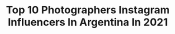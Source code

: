 ---
title: Top 10 Photographers Instagram Influencers In Argentina In 2021
description: >-
  Find top photographers Instagram influencers in Argentina in 2021. Most popular hashtags: #portrait #argentina #modelo.
platform: Instagram
hits: 162
text_top: Analyze the top-rated Instagram influencers on inBeat.
text_bottom: Our database has 162 Instagram influencers like this in Argentina for you to connect with.
profiles:
  - username: "pk.ph"
    fullname: >-
      Paula Kerbs Fotografía
    bio: >-
      Fashion & Lifestyle photographer + filmmaker Community Manager & Mkt Digital Contenido para marcas: @pk.brands Buenos Aires, Argentina @paulikerbs
    location: "Argentina"
    followers: 20342
    engagement: 579
    commentsToLikes: 0.890644
    id: ck0w1c2zxilkz0i194shen5g5
    verified: false
    hashtags: "#taylornation, #oneheartmagazine, #lwymmd, #somewheremagazine"
  - username: "antobonazzola"
    fullname: >-
      Ms. Antonela
    bio: >-
      Photographer & Content Creator «skincare & fashion» ★ info@antobonazzola.com.ar ● @chiliagency ● @abb_brand ● Co-Owner @champsmediaagency
    location: "Argentina"
    followers: 67947
    engagement: 293
    commentsToLikes: 0.136828
    id: ck0w60lmg6c7y0i19rz3w6fex
    verified: false
    hashtags: "#ootd, #goodmorning, #skincare, #beautytips"
  - username: "adelselphoto"
    fullname: >-
      Agustin del Sel
    bio: >-
      🌎 Buenos Aires - Argentina 📸 Portrait photographer 📥 Sesiones y eventos al MD   👤 Personal / B&W @agus.delsel 💼 Staff de @tpconcept   ⬇️ Portfolio ⬇️
    location: "Argentina"
    followers: 18902
    engagement: 1130
    commentsToLikes: 0.026193
    id: ck13brezzwt8e0i19e96zobx1
    verified: false
    hashtags: "#coscuarmy, #nvjshop, #ig, #hypebeast"
  - username: "martinorozco"
    fullname: >-
      Martín Orozco
    bio: >-
      Comercial Photographer. Currently taking time to complete a 365 day project for a fifth year. Based in Mendoza, Argentina. New project 👇
    location: "Argentina"
    followers: 34084
    engagement: 201
    commentsToLikes: 0.060057
    id: ck0vveqs8ot5k0i19jk9fxk05
    verified: false
    hashtags: "#gelphotogtaphy, #retratando, #famousbtsmagazine, #behindthescenes"
  - username: "joacoiribarne"
    fullname: >-
      Joaqui
    bio: >-
      Photographer & Creator @m.j.fotografia 🌸🌈 Estamos juntos en @influos 💛🎥🌱 Buenos Aires, Argentina
    location: "Argentina"
    followers: 14334
    engagement: 1210
    commentsToLikes: 0.013626
    id: ck6ua3vxk1bzo0j71olnisne9
    verified: false
    hashtags: "#estoesimpact, #tommyhilfiger, #thisisimpact"
  - username: "dudubarretov"
    fullname: >-
      Eduardo Barreto 🌾
    bio: >-
      🇧🇷 🇦🇷🇺🇾 📞+55 28 📍ES, Brasil 📷Photographer Life Is only one @barretofotografias__
    location: "Argentina"
    followers: 7258
    engagement: 939
    commentsToLikes: 0.043519
    id: ckap3ih9t34th0i78sfq1y1ye
    verified: false
    hashtags: ""
  - username: "lemogliefede"
    fullname: >-
      Fede Le Moglie
    bio: >-
      📍 • Mar del Plata | Buenos Aires 📸 • Content Creator & Photographer 📩 • Contact: lemogliefede@gmail.com 🌸 • @fiestabresh
    location: "Argentina"
    followers: 24414
    engagement: 125
    commentsToLikes: 0.095868
    id: ck8syzfbamm6t0j78tuj8yg0s
    verified: false
    hashtags: "#tommyhilfigerjewels"
  - username: "m.j.fotografia"
    fullname: >-
      Manu & Joaco 🌈
    bio: >-
      ➵ ɢᴇᴍᴇʟᴏs ᴅᴏᴄᴜᴍᴇɴᴛᴀɴᴅᴏ ᴇxᴘᴇʀɪᴇɴᴄɪᴀs ᴀ ᴛʀᴀᴠᴇs ᴅᴇʟ ᴀʀᴛᴇ ➵ Travel & Portrait Photographers Comunidad & Inspiración @fotix.ar
    location: "Argentina"
    followers: 79761
    engagement: 725
    commentsToLikes: 0.073203
    id: ck6ty9ccb2ec80j71vzra2kaw
    verified: false
    hashtags: "#marruecos, #norway"
  - username: "matiasarado"
    fullname: >-
      MᎪTIᎪS ᎪᏒᎪDO V. ® 📷
    bio: >-
      🎞 I Worldwide Fashion Photographer 📧 I matiasarado@live.com.ar 📍 I Now in Buenos Aires l Argentina
    location: "Argentina"
    followers: 24619
    engagement: 159
    commentsToLikes: 0.045614
    id: ck5hny9j0olly0i11j71blsgc
    verified: false
    hashtags: "#makeup, #style, #film, #makeupoftheday"
  - username: "mikekarimas"
    fullname: >-
      MIKE KARIMAS
    bio: >-
      Part-Time Photographer⁣ 📍Houston, Texas
    location: "Argentina"
    followers: 3978
    engagement: 776
    commentsToLikes: 0.094309
    id: ck6ude4opkkn30j71zv17521z
    verified: false
    hashtags: "#cdmx, #tbt, #mexicocity, #modelo"
---
